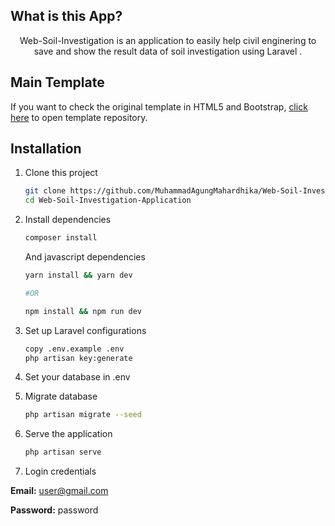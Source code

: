 ## What is this App?
<p align="center">Web-Soil-Investigation is an application to easily help civil enginering to save and show the result data of soil investigation using Laravel .</p>

## Main Template
If you want to check the original template in HTML5 and Bootstrap, [click here](https://github.com/zuramai/mazer) to open template repository.

## Installation
1. Clone this project
    ```bash
    git clone https://github.com/MuhammadAgungMahardhika/Web-Soil-Investigation-Application
    cd Web-Soil-Investigation-Application
    ```
2. Install dependencies
    ```bash
    composer install
    ```
    And javascript dependencies
    ```bash
    yarn install && yarn dev

    #OR

    npm install && npm run dev
    ```

3. Set up Laravel configurations
    ```bash
    copy .env.example .env
    php artisan key:generate
    ```

4. Set your database in .env

5. Migrate database
    ```bash
    php artisan migrate --seed
    ```

6. Serve the application
    ```bash
    php artisan serve
    ```

7. Login credentials

**Email:** user@gmail.com

**Password:** password


